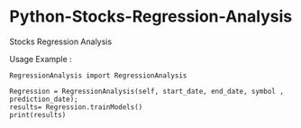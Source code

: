 # Python-Stocks-Regression-Analysis
Stocks Regression Analysis

Usage Example :



   
    
    RegressionAnalysis import RegressionAnalysis

    Regression = RegressionAnalysis(self, start_date, end_date, symbol , prediction_date);
    results= Regression.trainModels()
    print(results)

